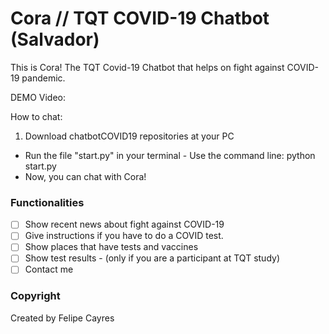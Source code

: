 # Cora // TQT COVID-19 Chatbot (Salvador)

This is Cora! The TQT Covid-19 Chatbot that helps on fight against COVID-19 pandemic.

DEMO Video:

How to chat:

1. Download chatbotCOVID19 repositories at your PC

* Run the file "start.py" in your terminal - Use the command line: python start.py
* Now, you can chat with Cora!

### Functionalities

- [ ] Show recent news about fight against COVID-19
- [ ] Give instructions if you have to do a COVID test.
- [ ] Show places that have tests and vaccines
- [ ] Show test results - (only if you are a participant at TQT study)
- [ ] Contact me

### Copyright

Created by Felipe Cayres
